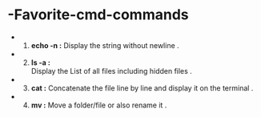 # -Favorite-cmd-commands

* 1.  **echo -n :**
Display the string without newline .

* 2.  **ls -a :**	
Display the List  of all files including hidden files .

* 3.  **cat :**	
Concatenate the file line by line and display it on the terminal .

* 4.  **mv :**
Move a folder/file or also rename it  .
